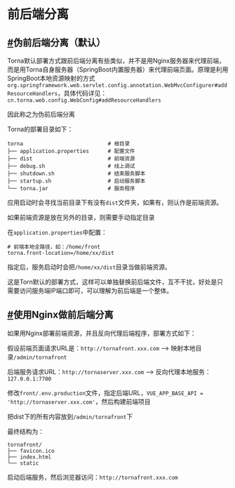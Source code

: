 # 前后端分离

## [#](https://torna.cn/dev/front-server.html#伪前后端分离-默认)伪前后端分离（默认）

Torna默认部署方式跟前后端分离有些类似，并不是用Nginx服务器来代理前端，而是用Torna自身服务器（SpringBoot内置服务器）来代理前端页面。原理是利用SpringBoot本地资源映射的方式`org.springframework.web.servlet.config.annotation.WebMvcConfigurer#addResourceHandlers`，具体代码详见：`cn.torna.web.config.WebConfig#addResourceHandlers`

因此称之为伪前后端分离

Torna的部署目录如下：

```text
torna                           # 根目录
├── application.properties      # 配置文件
├── dist                        # 前端资源
├── debug.sh                    # 线上调试
├── shutdown.sh                 # 结束服务脚本
├── startup.sh                  # 启动服务脚本
└── torna.jar                   # 服务程序
```

应用启动时会寻找当前目录下有没有`dist`文件夹，如果有，则认作是前端资源。

如果前端资源是放在另外的目录，则需要手动指定目录

在`application.properties`中配置：

```text
# 前端本地全路径，如：/home/front
torna.front-location=/home/xx/dist
```

指定后，服务启动时会把`/home/xx/dist`目录当做前端资源。

这是Torn默认的部署方式，这样可以单独替换前后端文件，互不干扰，好处是只需要访问服务端IP端口即可，可以理解为前后端是一个整体。

## [#](https://torna.cn/dev/front-server.html#使用nginx做前后端分离)使用Nginx做前后端分离

如果用Nginx部署前端资源，并且反向代理后端程序，部署方式如下：

假设前端页面请求URL是：`http://tornafront.xxx.com` --> 映射本地目录`/admin/tornafront`

后端服务请求URL：`http://tornaserver.xxx.com` --> 反向代理本地服务：`127.0.0.1:7700`

修改`front/.env.production`文件，指定后端URL，`VUE_APP_BASE_API = 'http://tornaserver.xxx.com'`，然后构建前端项目

把dist下的所有内容放到`/admin/tornafront`下

最终结构为：

```text
tornafront/
├── favicon.ico
├── index.html
└── static
```

启动后端服务，然后浏览器访问：`http://tornafront.xxx.com`